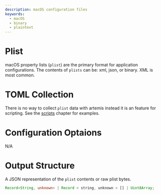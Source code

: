```yaml
---
description: macOS configuration files
keywords:
  - macOS
  - binary
  - plaintext
---
```


# Plist

macOS property lists (`plist`) are the primary format for application
configurations. The contents of `plists` can be: xml, json, or binary. XML is
most common.

# TOML Collection

There is no way to collect `plist` data with artemis instead it is an feature
for scripting. See the [scripts](../../Intro/Scripting/scripts.md) chapter for
examples.

# Configuration Optaions

N/A

# Output Structure

A JSON representation of the `plist` contents or raw plist bytes.

```typescript
Record<String, unknown> | Record < string, unknown > [] | Uint8Array;
```
